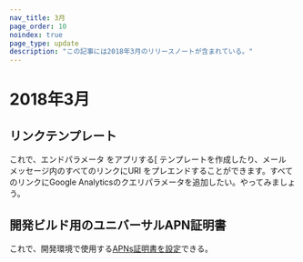 ```yaml
---
nav_title: 3月
page_order: 10
noindex: true
page_type: update
description: "この記事には2018年3月のリリースノートが含まれている。"
---
```

# 2018年3月

## リンクテンプレート

これで、エンドパラメータ をアプリする[ テンプレートを作成したり、メール メッセージ内のすべてのリンクにURI をプレエンドすることができます。すべてのリンクにGoogle Analyticsのクエリパラメータを追加したい。やってみましょう。

## 開発ビルド用のユニバーサルAPN証明書

これで、開発環境で使用する[APNs証明書を設定][90]できる。

[90]: {{site.baseurl}}/developer_guide/platform_integration_guides/swift/push_notifications/troubleshooting//#step-1-configuring-the-push-certificate-and-provisioning-profile
[91]: {{site.baseurl}}/user_guide/message_building_by_channel/email/link_templates/#link-templates
